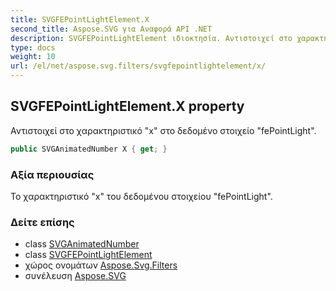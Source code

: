 ```yaml
---
title: SVGFEPointLightElement.X
second_title: Aspose.SVG για Αναφορά API .NET
description: SVGFEPointLightElement ιδιοκτησία. Αντιστοιχεί στο χαρακτηριστικό x στο δεδομένο στοιχείο fePointLight.
type: docs
weight: 10
url: /el/net/aspose.svg.filters/svgfepointlightelement/x/
---
```

## SVGFEPointLightElement.X property

Αντιστοιχεί στο χαρακτηριστικό "x" στο δεδομένο στοιχείο "fePointLight".

```csharp
public SVGAnimatedNumber X { get; }
```

### Αξία περιουσίας

Το χαρακτηριστικό "x" του δεδομένου στοιχείου "fePointLight".

### Δείτε επίσης

* class [SVGAnimatedNumber](../../../aspose.svg.datatypes/svganimatednumber/)
* class [SVGFEPointLightElement](../)
* χώρος ονομάτων [Aspose.Svg.Filters](../../svgfepointlightelement/)
* συνέλευση [Aspose.SVG](../../../)


